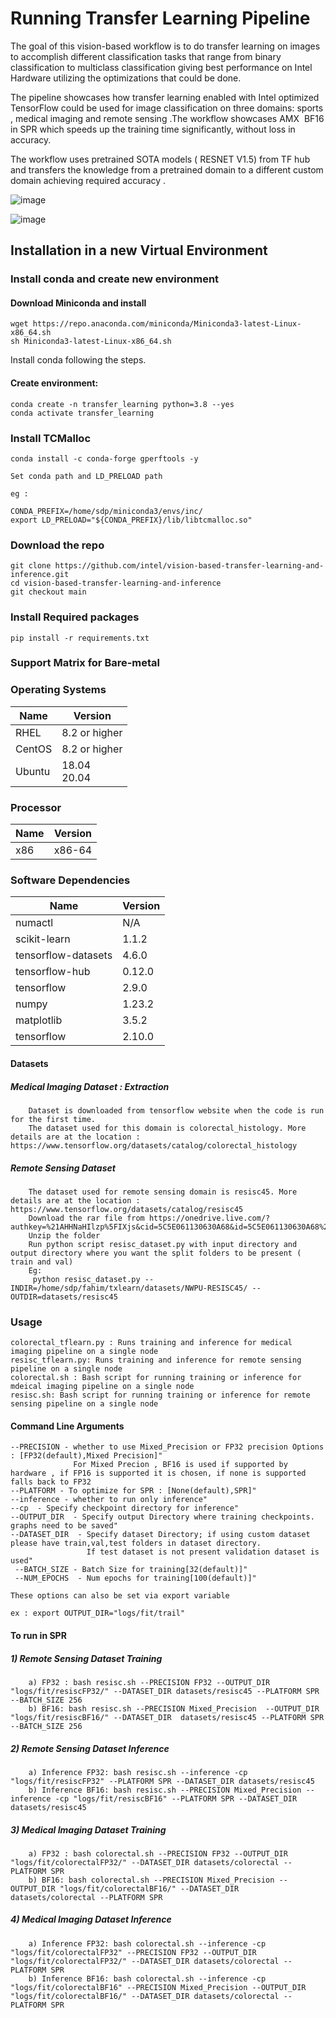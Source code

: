 # Running Transfer Learning Pipeline

The goal of this vision-based workflow is to do transfer learning on images to accomplish different classification tasks that range from binary classification to multiclass classification giving best performance on Intel Hardware utilizing the optimizations that could be done.

The pipeline showcases how transfer learning enabled with Intel optimized TensorFlow could be used for image classification on three domains: sports , medical imaging and remote sensing .The workflow showcases AMX  BF16 in SPR which speeds up the training time significantly, without loss in accuracy.

The workflow uses pretrained SOTA models ( RESNET V1.5) from TF hub and transfers the knowledge from a pretrained domain to a different custom domain achieving required accuracy .

![image](https://github.com/intel-innersource/frameworks.ai.end2end-ai-pipelines.e2e-vision-transfer-learning/assets/99835661/de8d7e76-50e4-42d0-8f83-72fdd96a0888)

![image](https://github.com/intel-innersource/frameworks.ai.end2end-ai-pipelines.e2e-vision-transfer-learning/assets/99835661/bbe35b14-5f75-4d92-bcd1-bcbc360f0443)




## Installation in a new Virtual Environment

### Install conda and create new environment

#### Download Miniconda and install

```
wget https://repo.anaconda.com/miniconda/Miniconda3-latest-Linux-x86_64.sh
sh Miniconda3-latest-Linux-x86_64.sh
```

Install conda following the steps.

#### Create environment:

```
conda create -n transfer_learning python=3.8 --yes
conda activate transfer_learning
```

### Install TCMalloc

```
conda install -c conda-forge gperftools -y

Set conda path and LD_PRELOAD path

eg :

CONDA_PREFIX=/home/sdp/miniconda3/envs/inc/
export LD_PRELOAD="${CONDA_PREFIX}/lib/libtcmalloc.so"

```

### Download the repo

```
git clone https://github.com/intel/vision-based-transfer-learning-and-inference.git
cd vision-based-transfer-learning-and-inference
git checkout main
```

### Install Required packages

```
pip install -r requirements.txt
```
### Support Matrix for Bare-metal
### Operating Systems

| Name | Version | 
| ------ | ------ |
| RHEL | 8.2 or higher |
| CentOS | 8.2 or higher |
| Ubuntu | 18.04<br>20.04 |

### Processor

| Name | Version | 
| ------ | ------ |
| x86 | x86-64 |

### Software Dependencies

| Name | Version | 
| ------ | ------ |
| numactl | N/A |
| scikit-learn | 1.1.2 |
| tensorflow-datasets | 4.6.0 |
| tensorflow-hub | 0.12.0|
| tensorflow | 2.9.0 |
| numpy | 1.23.2 |
| matplotlib | 3.5.2 |
|tensorflow | 2.10.0|

#### Datasets
  
  ##### Medical Imaging Dataset : Extraction
  
        Dataset is downloaded from tensorflow website when the code is run for the first time.
        The dataset used for this domain is colorectal_histology. More details are at the location : https://www.tensorflow.org/datasets/catalog/colorectal_histology
  
  ##### Remote Sensing Dataset
  
        The dataset used for remote sensing domain is resisc45. More details are at the location : https://www.tensorflow.org/datasets/catalog/resisc45 
        Download the rar file from https://onedrive.live.com/?authkey=%21AHHNaHIlzp%5FIXjs&cid=5C5E061130630A68&id=5C5E061130630A68%21107&parId=5C5E061130630A68%21112&action=locate 
        Unzip the folder
        Run python script resisc_dataset.py with input directory and output directory where you want the split folders to be present ( train and val)
        Eg:
         python resisc_dataset.py --INDIR=/home/sdp/fahim/txlearn/datasets/NWPU-RESISC45/ --OUTDIR=datasets/resisc45
 
### Usage
```
colorectal_tflearn.py : Runs training and inference for medical imaging pipeline on a single node 
resisc_tflearn.py: Runs training and inference for remote sensing pipeline on a single node
colorectal.sh : Bash script for running training or inference for mdeical imaging pipeline on a single node
resisc.sh: Bash script for running training or inference for remote sensing pipeline on a single node 
```

#### Command Line Arguments

```
--PRECISION - whether to use Mixed_Precision or FP32 precision Options : [FP32(default),Mixed Precision]"
              For Mixed Precion , BF16 is used if supported by hardware , if FP16 is supported it is chosen, if none is supported falls back to FP32
--PLATFORM - To optimize for SPR : [None(default),SPR]"
--inference - whether to run only inference"
--cp  - Specify checkpoint directory for inference"
--OUTPUT_DIR  - Specify output Directory where training checkpoints. graphs need to be saved"
--DATASET_DIR  - Specify dataset Directory; if using custom dataset please have train,val,test folders in dataset directory. 
                 If test dataset is not present validation dataset is used"
 --BATCH_SIZE - Batch Size for training[32(default)]"
 --NUM_EPOCHS  - Num epochs for training[100(default)]"

These options can also be set via export variable

ex : export OUTPUT_DIR="logs/fit/trail" 

````
 

#### To run in SPR 


   ##### 1) Remote Sensing Dataset Training
        a) FP32 : bash resisc.sh --PRECISION FP32 --OUTPUT_DIR "logs/fit/resiscFP32/" --DATASET_DIR datasets/resisc45 --PLATFORM SPR --BATCH_SIZE 256
        b) BF16: bash resisc.sh --PRECISION Mixed_Precision  --OUTPUT_DIR "logs/fit/resiscBF16/" --DATASET_DIR  datasets/resisc45 --PLATFORM SPR --BATCH_SIZE 256
   
   ##### 2) Remote Sensing Dataset Inference
        a) Inference FP32: bash resisc.sh --inference -cp "logs/fit/resiscFP32" --PLATFORM SPR --DATASET_DIR datasets/resisc45
        b) Inference BF16: bash resisc.sh --PRECISION Mixed_Precision --inference -cp "logs/fit/resiscBF16" --PLATFORM SPR --DATASET_DIR datasets/resisc45


   ##### 3) Medical Imaging Dataset Training
        a) FP32 : bash colorectal.sh --PRECISION FP32 --OUTPUT_DIR "logs/fit/colorectalFP32/" --DATASET_DIR datasets/colorectal --PLATFORM SPR
        b) BF16: bash colorectal.sh --PRECISION Mixed_Precision --OUTPUT_DIR "logs/fit/colorectalBF16/" --DATASET_DIR datasets/colorectal --PLATFORM SPR
   
   ##### 4) Medical Imaging Dataset Inference
        a) Inference FP32: bash colorectal.sh --inference -cp "logs/fit/colorectalFP32" --PRECISION FP32 --OUTPUT_DIR "logs/fit/colorectalFP32/" --DATASET_DIR datasets/colorectal --PLATFORM SPR
        b) Inference BF16: bash colorectal.sh --inference -cp "logs/fit/colorectalBF16" --PRECISION Mixed_Precision --OUTPUT_DIR "logs/fit/colorectalBF16/" --DATASET_DIR datasets/colorectal --PLATFORM SPR

